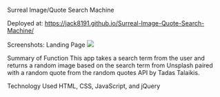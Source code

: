 Surreal Image/Quote Search Machine

Deployed at: https://jack8191.github.io/Surreal-Image-Quote-Search-Machine/

Screenshots:
    Landing Page
<img src="https://drive.google.com/file/d/135lKJQ5xR9qxuSqcrDNTQTLb2sRZposJ/view?usp=sharing">

Summary of Function
    This app takes a search term from the user and returns a random image based on the search term from Unsplash paired with a random quote
    from the random quotes API by Tadas Talaikis. 

Technology Used
    HTML, CSS, JavaScript, and jQuery

